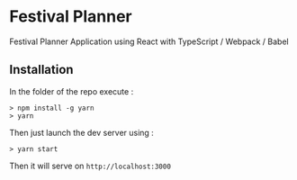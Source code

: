 # Festival Planner 

Festival Planner Application using React with TypeScript / Webpack / Babel

## Installation

In the folder of the repo execute :

```
> npm install -g yarn
> yarn

``` 

Then just launch the dev server using : 

```
> yarn start
```

Then it will serve on `http://localhost:3000`